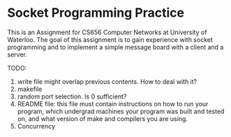 # Socket Programming Practice
This is an Assignment for CS656 Computer Networks at University of Waterloo.
The goal of this assignment is to gain experience with socket programming and to implement a simple message board with a client and a server.

TODO:
1. write file might overlap previous contents. How to deal with it?
2. makefile
3. random port selection. Is 0 sufficient?
4. README file: this file must contain instructions on how to run your program, which undergrad machines your program was built and tested on, and what version of make and compilers you are using.
5. Concurrency
